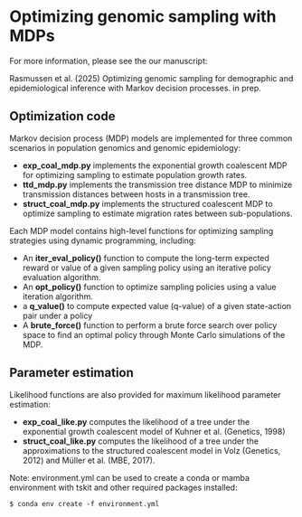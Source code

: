 # Optimizing genomic sampling with MDPs

For more information, please see the our manuscript:

Rasmussen et al. (2025) Optimizing genomic sampling for demographic and epidemiological inference with Markov decision processes. in prep.

## Optimization code

Markov decision process (MDP) models are implemented for three common scenarios in population genomics and genomic epidemiology:
- **exp_coal_mdp.py** implements the exponential growth coalescent MDP for optimizing sampling to estimate population growth rates. 
- **ttd_mdp.py** implements the transmission tree distance MDP to minimize transmission distances between hosts in a transmission tree.
- **struct_coal_mdp.py** implements the structured coalescent MDP to optimize sampling to estimate migration rates between sub-populations. 

Each MDP model contains high-level functions for optimizing sampling strategies using dynamic programming, including:
- An **iter_eval_policy()** function to compute the long-term expected reward or value of a given sampling policy using an iterative policy evaluation algorithm.
- An **opt_policy()** function to optimize sampling policies using a value iteration algorithm.
- a **q_value()** to compute expected value (q-value) of a given state-action pair under a policy
- A **brute_force()** function to perform a brute force search over policy space to find an optimal policy through Monte Carlo simulations of the MDP.

## Parameter estimation

Likelihood functions are also provided for maximum likelihood parameter estimation:
- **exp_coal_like.py** computes the likelihood of a tree under the exponential growth coalescent model of Kuhner et al. (Genetics, 1998)
- **struct_coal_like.py** computes the likelihood of a tree under the approximations to the structured coalescent model in Volz (Genetics, 2012) and Müller et al. (MBE, 2017).

Note: environment.yml can be used to create a conda or mamba environment with tskit and other required packages installed:
```
$ conda env create -f environment.yml
```
